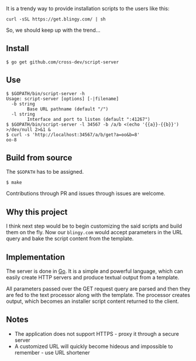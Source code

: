 It is a trendy way to provide installation scripts to the users like this:

```
curl -sSL https://get.blingy.com/ | sh
```
So, we should keep up with the trend...

## Install

```shell
$ go get github.com/cross-dev/script-server
```

## Use

```shell
$ $GOPATH/bin/script-server -h
Usage: script-server [options] [-|filename]
  -b string
        Base URL pathname (default "/")
  -l string
        Interface and port to listen (default ":41267")
$ $GOPATH/bin/script-server -l 34567 -b /a/b <(echo '{{a}}-{{b}}') >/dev/null 2>&1 &
$ curl -s 'http://localhost:34567/a/b/get?a=oo&b=8'
oo-8
```

## Build from source

The `$GOPATH` has to be assigned.

```shell
$ make
```

Contributions through PR and issues through issues are welcome.

## Why this project

I think next step would be to begin customizing the said scripts and build them
on the fly. Now our `blingy.com` would accept parameters in the URL query and
bake the script content from the template.

## Implementation

The server is done in [Go](https://golang.org/). It is a simple and powerful
language, which can easily create HTTP servers and produce textual output from
a template.

All parameters passed over the GET request query are parsed and then they are fed
to the text processor along with the template. The processor creates output, which
becomes an installer script content returned to the client.

## Notes

* The application does not support HTTPS - proxy it through a secure server
* A customized URL will quickly become hideous and impossible to remember - use
URL shortener
